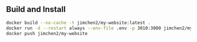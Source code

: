 ## Build and Install 

```sh
docker build --no-cache -t jimchen2/my-website:latest .
docker run -d --restart always --env-file .env -p 3010:3000 jimchen2/my-website:latest
docker push jimchen2/my-website
```
